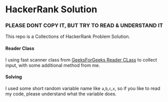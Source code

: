 # HackerRank Solution
### PLEASE DONT COPY IT, BUT TRY TO READ & UNDERSTAND IT

This repo is a Collections of HackerRank Problem Solution.

#### Reader Class
I using fast scanner class from <a href="https://www.geeksforgeeks.org/fast-io-in-java-in-competitive-programming/">GeeksForGeeks Reader CLass</a> to collect input, with some additional method from me.

#### Solving
I used some short random variable name like `a`,`b`,`c`,`x`, so if you like to read my code, please understand what the variable does.
